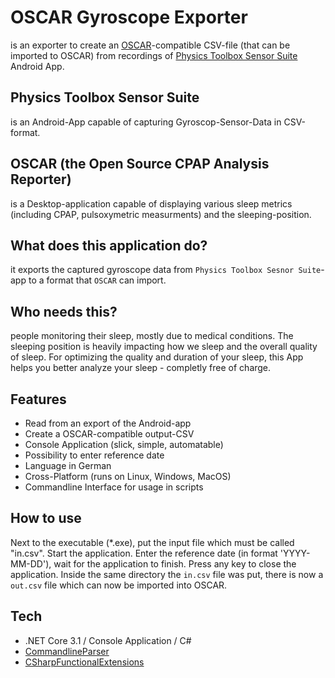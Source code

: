 # OSCAR Gyroscope Exporter

is an exporter to create an [OSCAR](https://www.sleepfiles.com/OSCAR/)-compatible CSV-file (that can be imported to OSCAR) from recordings of [Physics Toolbox Sensor Suite](https://play.google.com/store/apps/details?id=com.chrystianvieyra.physicstoolboxsuite&hl=en) Android App.

## Physics Toolbox Sensor Suite

is an Android-App capable of capturing Gyroscop-Sensor-Data in CSV-format.

## OSCAR (the Open Source CPAP Analysis Reporter)

is a Desktop-application capable of displaying various sleep metrics (including CPAP, pulsoxymetric measurments) and the sleeping-position.

## What does this application do?

it exports the captured gyroscope data from `Physics Toolbox Sesnor Suite`-app
to a format that `OSCAR` can import.

## Who needs this?

people monitoring their sleep, mostly due to medical conditions. The sleeping position is heavily impacting how we sleep and the overall quality of sleep.
For optimizing the quality and duration of your sleep, this App helps you better
analyze your sleep - completly free of charge.

## Features

* Read from an export of the Android-app
* Create a OSCAR-compatible output-CSV
* Console Application (slick, simple, automatable)
* Possibility to enter reference date
* Language in German
* Cross-Platform (runs on Linux, Windows, MacOS)
* Commandline Interface for usage in scripts

## How to use

Next to the executable (*.exe), put the input file which must be called "in.csv".
Start the application. Enter the reference date (in format 'YYYY-MM-DD'), wait for
the application to finish. Press any key to close the application. Inside the same directory the `in.csv` file was put, there is now a `out.csv` file which can now be imported into OSCAR.

## Tech

* .NET Core 3.1 / Console Application / C#
* [CommandlineParser](https://github.com/commandlineparser/commandline)
* [CSharpFunctionalExtensions](https://github.com/vkhorikov/CSharpFunctionalExtensions)

